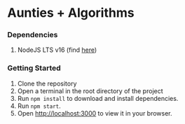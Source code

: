 # Aunties + Algorithms 

### Dependencies
1. NodeJS LTS v16 (find [here](https://nodejs.org/en/download/))

### Getting Started 

1. Clone the repository 
2. Open a terminal in the root directory of the project
3. Run `npm install` to download and install dependencies. 
4. Run `npm start`. 
5. Open [http://localhost:3000](http://localhost:3000) to view it in your browser.
